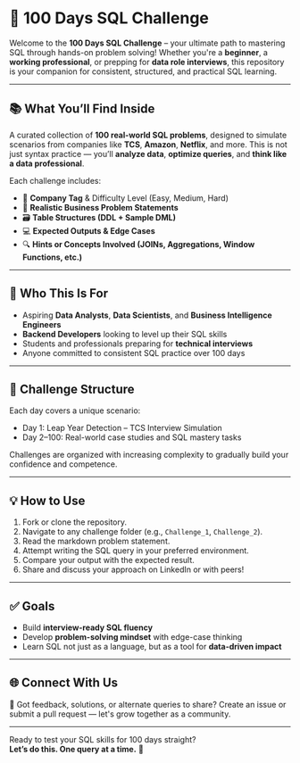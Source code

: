 # 🚀 100 Days SQL Challenge

Welcome to the **100 Days SQL Challenge** – your ultimate path to mastering SQL through hands-on problem solving! Whether you're a **beginner**, a **working professional**, or prepping for **data role interviews**, this repository is your companion for consistent, structured, and practical SQL learning.

---

## 📚 What You’ll Find Inside

A curated collection of **100 real-world SQL problems**, designed to simulate scenarios from companies like **TCS**, **Amazon**, **Netflix**, and more. This is not just syntax practice — you’ll **analyze data**, **optimize queries**, and **think like a data professional**.

Each challenge includes:

- 📌 **Company Tag** & Difficulty Level (Easy, Medium, Hard)  
- 🧠 **Realistic Business Problem Statements**  
- 🗃️ **Table Structures (DDL + Sample DML)**  
- 💻 **Expected Outputs & Edge Cases**  
- 🔍 **Hints or Concepts Involved (JOINs, Aggregations, Window Functions, etc.)**

---

## 🎯 Who This Is For

- Aspiring **Data Analysts**, **Data Scientists**, and **Business Intelligence Engineers**
- **Backend Developers** looking to level up their SQL skills
- Students and professionals preparing for **technical interviews**
- Anyone committed to consistent SQL practice over 100 days

---

## 🧱 Challenge Structure

Each day covers a unique scenario:
- Day 1: Leap Year Detection – TCS Interview Simulation  
- Day 2–100: Real-world case studies and SQL mastery tasks

Challenges are organized with increasing complexity to gradually build your confidence and competence.

---

## 💡 How to Use

1. Fork or clone the repository.
2. Navigate to any challenge folder (e.g., `Challenge_1`, `Challenge_2`).
3. Read the markdown problem statement.
4. Attempt writing the SQL query in your preferred environment.
5. Compare your output with the expected result.
6. Share and discuss your approach on LinkedIn or with peers!

---

## ✅ Goals

- Build **interview-ready SQL fluency**
- Develop **problem-solving mindset** with edge-case thinking
- Learn SQL not just as a language, but as a tool for **data-driven impact**

---

## 🌐 Connect With Us

💬 Got feedback, solutions, or alternate queries to share? Create an issue or submit a pull request — let's grow together as a community.

---

Ready to test your SQL skills for 100 days straight?  
**Let’s do this. One query at a time.** 💪
